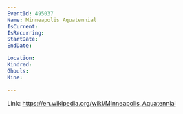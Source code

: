 ```yaml
---
EventId: 495037
Name: Minneapolis Aquatennial
IsCurrent: 
IsRecurring: 
StartDate: 
EndDate: 

Location: 
Kindred: 
Ghouls: 
Kine: 

---
```


Link: https://en.wikipedia.org/wiki/Minneapolis_Aquatennial